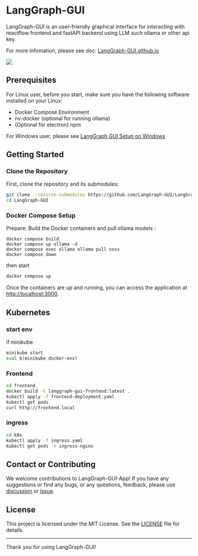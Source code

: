 # LangGraph-GUI

LangGraph-GUI is an user-friendly graphical interface for interacting with reactflow frontend and fastAPI backend using LLM such ollama or other api key.

For more infomation, please see doc: [LangGraph-GUI.github.io](https://LangGraph-GUI.github.io)

![](https://langgraph-gui.github.io/cover.webp)

## Prerequisites

For Linux user, before you start, make sure you have the following software installed on your Linux:

- Docker Compose Environment
- nv-docker (optional for running ollama)
- (Optional for electron) npm

For Windows user, please see [LangGraph GUI Setup on Windows](https://langgraph-gui.github.io/Others/Windows)

## Getting Started

### Clone the Repository

First, clone the repository and its submodules:

```bash
git clone --recurse-submodules https://github.com/LangGraph-GUI/LangGraph-GUI.git
cd LangGraph-GUI
```

### Docker Compose Setup

Prepare: Build the Docker containers and pull ollama models :
```base
docker compose build
docker compose up ollama -d
docker compose exec ollama ollama pull xxxx
docker compose down
```

then start 
```bash
docker compose up
```

Once the containers are up and running, you can access the application at [http://localhost:3000](http://localhost:3000).


## Kubernetes

### start env
if minikube
```bash
minikube start
eval $(minikube docker-env)
```

### Frontend
```bash
cd frontend
docker build -t langgraph-gui-frontend:latest . 
kubectl apply -f frontend-deployment.yaml
kubectl get pods
curl http://frontend.local
```

### ingress

```bash
cd k8s
kubectl apply -f ingress.yaml
kubectl get pods -n ingress-nginx
```



## Contact or Contributing

We welcome contributions to LangGraph-GUI-App! If you have any suggestions or find any bugs, or any questions, feedback, please use [discussion](https://github.com/LangGraph-GUI/LangGraph-GUI/discussions) or [issue](https://github.com/LangGraph-GUI/LangGraph-GUI/issues).

## License

This project is licensed under the MIT License. See the [LICENSE](LICENSE) file for details.

---

Thank you for using LangGraph-GUI!
